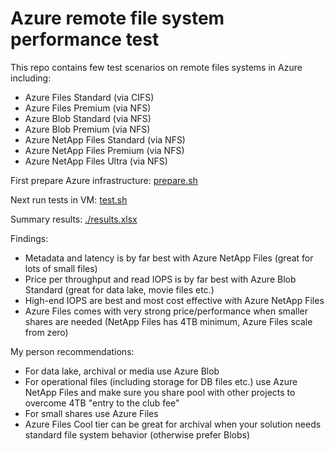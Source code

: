 # Azure remote file system performance test
This repo contains few test scenarios on remote files systems in Azure including:
- Azure Files Standard (via CIFS)
- Azure Files Premium (via NFS)
- Azure Blob Standard (via NFS)
- Azure Blob Premium (via NFS)
- Azure NetApp Files Standard (via NFS)
- Azure NetApp Files Premium (via NFS)
- Azure NetApp Files Ultra (via NFS)

First prepare Azure infrastructure:
[prepare.sh](prepare.sh)

Next run tests in VM:
[test.sh](test.sh)

Summary results:
[./results.xlsx](./results.xlsx)

Findings:
- Metadata and latency is by far best with Azure NetApp Files (great for lots of small files)
- Price per throughput and read IOPS is by far best with Azure Blob Standard (great for data lake, movie files etc.)
- High-end IOPS are best and most cost effective with Azure NetApp Files
- Azure Files comes with very strong price/performance when smaller shares are needed (NetApp Files has 4TB minimum, Azure Files scale from zero)

My person recommendations:
- For data lake, archival or media use Azure Blob
- For operational files (including storage for DB files etc.) use Azure NetApp Files and make sure you share pool with other projects to overcome 4TB "entry to the club fee"
- For small shares use Azure Files
- Azure Files Cool tier can be great for archival when your solution needs standard file system behavior (otherwise prefer Blobs)